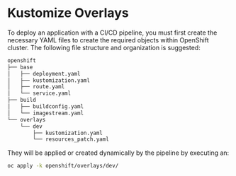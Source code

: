 # Kustomize Overlays

To deploy an application with a CI/CD pipeline, you must first create the necessary YAML files to create the required objects within OpenShift cluster. The following file structure and organization is suggested:

```bash
openshift
├── base
│   ├── deployment.yaml
│   ├── kustomization.yaml
│   ├── route.yaml
│   └── service.yaml
├── build
│   ├── buildconfig.yaml
│   └── imagestream.yaml 
└── overlays
    └── dev
        ├── kustomization.yaml
        └── resources_patch.yaml
```

They will be applied or created dynamically by the pipeline by executing an:

```bash
oc apply -k openshift/overlays/dev/
```
